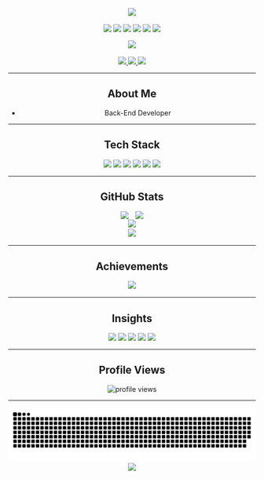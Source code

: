 <div align="center">

<img src="https://capsule-render.vercel.app/api?type=waving&color=0:000000,100:031cfc&height=200&section=header&text=171Ntw&fontSize=60&fontColor=fff&animation=fadeIn&fontAlignY=40&desc=Full%20Stack%20Developer&descSize=22&descAlignY=60&fontAlign=50"/>
<p align="center">
  <img src="https://img.shields.io/badge/Hacker-Ethical-informational?style=flat-square&logo=protonvpn&logoColor=031cfc&color=181717" />
  <img src="https://img.shields.io/badge/Data%20Science-Enthusiast-031cfc?style=flat-square&logo=databricks&logoColor=fff" />
  <img src="https://img.shields.io/badge/AI%20%26%20ML-Builder-031cfc?style=flat-square&logo=openai&logoColor=fff" />
  <img src="https://img.shields.io/badge/Cybersecurity-Researcher-181717?style=flat-square&logo=hackthebox&logoColor=031cfc" />
  <img src="https://img.shields.io/badge/CTF%20Player-181717?style=flat-square&logo=tryhackme&logoColor=031cfc" />
  <img src="https://img.shields.io/badge/OSINT-Researcher-031cfc?style=flat-square&logo=virustotal&logoColor=fff" />
</p>

<img src="https://readme-typing-svg.herokuapp.com/?color=031cfc&size=32&center=true&vCenter=true&width=900&lines=Welcome+to+my+GitHub!;Full+Stack+Developer;Cybersecurity+Specialist;Open+Source+Enthusiast;Always+Learning+and+Building" />

<p align="center">
  <a href="https://github.com/171ntw" target="_blank">
    <img src="https://img.shields.io/badge/GitHub-000000?style=for-the-badge&logo=github&logoColor=031cfc" />
  </a>
  <a href="https://www.linkedin.com/in/171ntw" target="_blank">
    <img src="https://img.shields.io/badge/LinkedIn-0A66C2?style=for-the-badge&logo=linkedin&logoColor=031cfc" />
  </a>
  <a href="mailto:171ntw@envisionapp.com.br" target="_blank">
    <img src="https://img.shields.io/badge/Email-fff?style=for-the-badge&logo=gmail&logoColor=000000" />
  </a>
</p>

---

## About Me

- Back-End Developer
---

## Tech Stack

<div align="center">
<img src="https://skillicons.dev/icons?i=python,js,ts,java,lua&theme=dark" />
<img src="https://skillicons.dev/icons?i=react,nextjs,tailwind,redux&theme=dark" />
<img src="https://skillicons.dev/icons?i=nodejs,express,nestjs&theme=dark" />
<img src="https://skillicons.dev/icons?i=docker,git,windows&theme=dark" />
<img src="https://skillicons.dev/icons?i=mysql,mongodb,&theme=dark" />
<img src="https://skillicons.dev/icons?i=unity,blender,bash&theme=dark" />
</div>

---

## GitHub Stats

<div align="center">
  <img src="https://github-readme-stats.vercel.app/api?username=171ntw&show_icons=true&theme=tokyonight&bg_color=0d1117&title_color=031cfc&icon_color=031cfc&text_color=fff&hide_border=true" style="display: inline-block; vertical-align: top; margin-right: 10px;" />
  <img src="https://github-readme-stats.vercel.app/api/top-langs/?username=171ntw&layout=compact&theme=tokyonight&bg_color=0d1117&title_color=031cfc&text_color=fff&hide_border=true" style="display: inline-block; vertical-align: top;" />
</div>

<div align="center">
  <img src="https://github-readme-streak-stats.herokuapp.com/?user=171ntw&theme=tokyonight&hide_border=true&background=0d1117&stroke=031cfc&ring=031cfc&fire=031cfc&currStreakNum=031cfc&sideNums=031cfc&currStreakLabel=031cfc&sideLabels=031cfc&dates=031cfc" />
</div>

<div align="center">
  <img width="90%" src="https://github-readme-activity-graph.vercel.app/graph?username=171ntw&theme=react-dark&hide_border=true&bg_color=0d1117&line=031cfc&color=031cfc&custom_title=Contribution%20Graph&area=true" />
</div>

---

## Achievements

<div align="center">
  <img src="https://github-profile-trophy.vercel.app/?username=171ntw&theme=dracula&no-frame=true&no-bg=true&row=1&column=7&margin-w=15" />
</div>

---

## Insights

<div align="center">
  <img src="https://github-profile-summary-cards.vercel.app/api/cards/profile-details?username=171ntw&theme=tokyonight" />
  <img src="https://github-profile-summary-cards.vercel.app/api/cards/repos-per-language?username=171ntw&theme=tokyonight" />
  <img src="https://github-profile-summary-cards.vercel.app/api/cards/most-commit-language?username=171ntw&theme=tokyonight" />
  <img src="https://github-profile-summary-cards.vercel.app/api/cards/stats?username=171ntw&theme=tokyonight" />
  <img src="https://github-profile-summary-cards.vercel.app/api/cards/productive-time?username=171ntw&theme=tokyonight&utcOffset=8" />
</div>

---

## Profile Views

<div align="center">
  <img src="https://count.getloli.com/get/@wovc?theme=moebooru" alt="profile views" />
</div>

---

<div align="center">
  <picture>
    <source media="(prefers-color-scheme: dark)" srcset="https://raw.githubusercontent.com/platane/platane/output/github-contribution-grid-snake-dark.svg" />
    <source media="(prefers-color-scheme: light)" srcset="https://raw.githubusercontent.com/platane/platane/output/github-contribution-grid-snake.svg" />
    <img alt="github contribution grid snake animation" src="https://raw.githubusercontent.com/platane/platane/output/github-contribution-grid-snake.svg" />
  </picture>
</div>

<img src="https://capsule-render.vercel.app/api?type=waving&color=0:000000,100:031cfc&height=120&section=footer"/>

</div>
